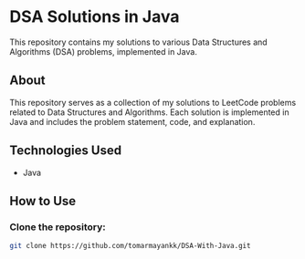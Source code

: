 # DSA Solutions in Java

This repository contains my solutions to various Data Structures and Algorithms (DSA) problems, implemented in Java.

## About

This repository serves as a collection of my solutions to LeetCode problems related to Data Structures and Algorithms. Each solution is implemented in Java and includes the problem statement, code, and explanation.

## Technologies Used

- Java

## How to Use

### Clone the repository:

   ```bash
   git clone https://github.com/tomarmayankk/DSA-With-Java.git
